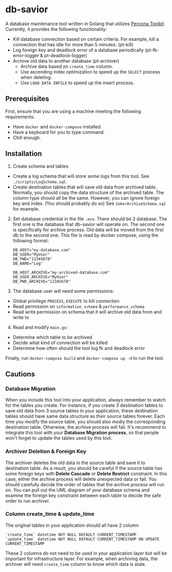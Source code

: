 # db-savior
A database maintenance tool written in Golang that utilizes [Percona Toolkit](https://www.percona.com/doc/percona-toolkit/LATEST/index.html).
Currently, it provides the following functionality:
- Kill database connection based on certain criteria. For example, kill a connection that has idle for more than 5 minutes. (pt-kill)
- Log foreign key and deadlock error of a database periodically (pt-fk-error-logger & pt-deadlock-logger)
- Archive old data to another database (pt-archiver)
  - Archive data based on `create_time` column.
  - Use ascending index optimization to speed up the `SELECT` process when deleting.
  - Use `LOAD DATA INFILE` to speed up the insert process.

## Prerequisites

First, ensure that you are using a machine meeting the following requirements:

- Have `docker` and `docker-compose` installed.
- Have a keyboard for you to type command.
- Chill enough.

## Installation
1. Create schema and tables
- Create a log schema that will store some logs from this tool. See `./scripts/LogSchema.sql`.
- Create destination tables that will save old data from archived table. Normally, you should copy the data structure of the archived table. The column type should all be the same. However, you can ignore foreign key and index. (You should probably do so) See `JokerArchiveSchema.sql` for example.
2. Set database credential in the file `.env`. There should be 2 database. The first one is the database that db-savior will operate on. The second one is specifically for archive process. Old data will be moved from the first db to the second one. This file is read by docker compose, using the following format:
    ```
    DB_HOST="my-database.com"
    DB_USER="MyUser"
    DB_PWD="12345678"
    DB_NAME="Log"

    DB_HOST_ARCHIVE="my-archived-database.com"
    DB_USER_ARCHIVE="MyUser"
    DB_PWD_ARCHIVE="12345678"
    ```
3. The database user will need some permissions:
- Global privilege `PROCESS`, `EXECUTE` to kill connection
- Read permission on `information_schema` & `performance_schema`
- Read write permission on schema that it will archive old data from and write to
4. Read and modify `main.go`:
- Determine which table to be archived
- Decide what kind of connection will be killed
- Determine how often should the tool log fk and deadlock error

Finally, run `docker-compose build` and `docker-compose up -d` to run the tool.

## Cautions
### Database Migration
When you include this tool into your application, always remember to watch for the tables you create. For instance, if you create 3 destination tables to save old data from 3 source tables in your application, these destination tables should have same data structure as their source tables forever. Each time you modify the source table, you should also modiy the corresponding destination table. Otherwise, the acrhive process will fail. It's recommend to integrate this tool with your **Database Migration process**, so that people won't forget to update the tables used by this tool.

### Archiver Deletion & Foreign Key
The archiver deletes the old data in the source table and save it to destination table. As a result, you should be careful if the source table has some foreign keys with **Delete Cascade** or **Delete Restrict** constraint. In this case, either the archive process will delete unexpected data or fail. You should carefully decide the order of tables that the archive process will run on. You can pull out the UML diagram of your database schema and examine the foreign key constraint between each table to decide the safe order to run archiver.

### Column create_time & update_time
The original tables in your application should all have 2 column
```
`create_time` datetime NOT NULL DEFAULT CURRENT_TIMESTAMP
`update_time` datetime NOT NULL DEFAULT CURRENT_TIMESTAMP ON UPDATE CURRENT_TIMESTAMP
```
These 2 columns do not need to be used in your application layer but will be important for infrastructure layer. For example, when archiving data, the archiver will need `create_time` column to know which data is stale.

